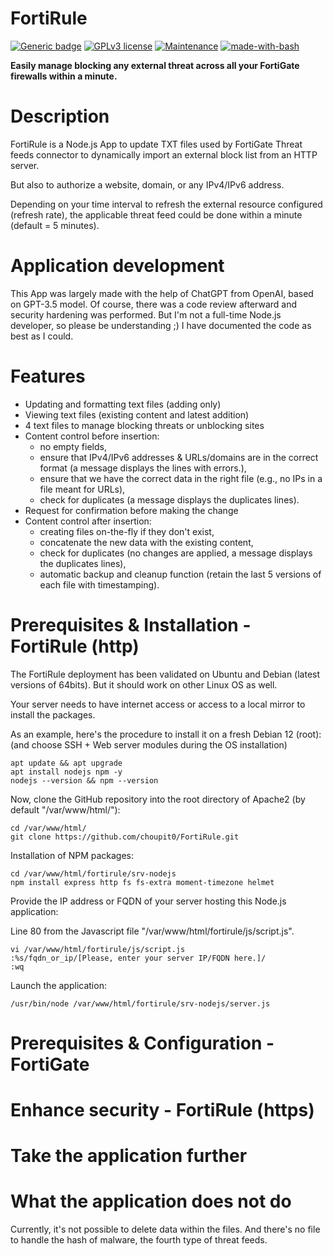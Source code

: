 # FortiRule
[![Generic badge](https://img.shields.io/badge/Version-1.0.0-<COLOR>.svg)](https://github.com/choupit0/MassVulScan/releases/tag/v1.9.2)
[![GPLv3 license](https://img.shields.io/badge/License-GPLv3-blue.svg)](https://github.com/choupit0/FortiRule/blob/main/LICENSE)
[![Maintenance](https://img.shields.io/badge/Maintained%3F-yes-green.svg)](https://github.com/choupit0/FortiRule/graphs/commit-activity)
[![made-with-bash](https://img.shields.io/badge/Made%20with-ChatGPT-1f425f.svg)](https://chat.openai.com/)

**Easily manage blocking any external threat across all your FortiGate firewalls within a minute.**
# Description
FortiRule is a Node.js App to update TXT files used by FortiGate Threat feeds connector to dynamically import an external block list from an HTTP server.

But also to authorize a website, domain, or any IPv4/IPv6 address.

Depending on your time interval to refresh the external resource configured (refresh rate), the applicable threat feed could be done within a minute (default = 5 minutes).

# Application development
This App was largely made with the help of ChatGPT from OpenAI, based on GPT-3.5 model. Of course, there was a code review afterward and security hardening was performed. But I'm not a full-time Node.js developer, so please be understanding ;) I have documented the code as best as I could.

# Features
- Updating and formatting text files (adding only)
- Viewing text files (existing content and latest addition)
- 4 text files to manage blocking threats or unblocking sites
- Content control before insertion:
  - no empty fields,
  - ensure that IPv4/IPv6 addresses & URLs/domains are in the correct format (a message displays the lines with errors.),
  - ensure that we have the correct data in the right file (e.g., no IPs in a file meant for URLs),
  - check for duplicates (a message displays the duplicates lines).
- Request for confirmation before making the change
- Content control after insertion:
  - creating files on-the-fly if they don't exist,
  - concatenate the new data with the existing content,
  - check for duplicates (no changes are applied, a message displays the duplicates lines),
  - automatic backup and cleanup function (retain the last 5 versions of each file with timestamping).

# Prerequisites & Installation - FortiRule (http)
The FortiRule deployment has been validated on Ubuntu and Debian (latest versions of 64bits). But it should work on other Linux OS as well.

Your server needs to have internet access or access to a local mirror to install the packages.

As an example, here's the procedure to install it on a fresh Debian 12 (root):
(and choose SSH + Web server modules during the OS installation)
```
apt update && apt upgrade
apt install nodejs npm -y
nodejs --version && npm --version
```
Now, clone the GitHub repository into the root directory of Apache2 (by default "/var/www/html/"):
```
cd /var/www/html/
git clone https://github.com/choupit0/FortiRule.git
```
Installation of NPM packages:
```
cd /var/www/html/fortirule/srv-nodejs
npm install express http fs fs-extra moment-timezone helmet

```
Provide the IP address or FQDN of your server hosting this Node.js application:

Line 80 from the Javascript file "/var/www/html/fortirule/js/script.js".
```
vi /var/www/html/fortirule/js/script.js
:%s/fqdn_or_ip/[Please, enter your server IP/FQDN here.]/
:wq
```
Launch the application:
```
/usr/bin/node /var/www/html/fortirule/srv-nodejs/server.js
```

# Prerequisites & Configuration - FortiGate

# Enhance security - FortiRule (https)

# Take the application further

# What the application does not do
Currently, it's not possible to delete data within the files. And there's no file to handle the hash of malware, the fourth type of threat feeds.

